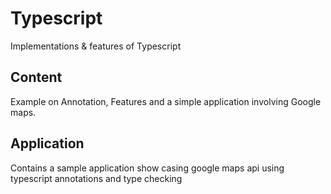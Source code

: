 # Typescript
Implementations & features of Typescript

## Content
Example on Annotation, Features and a simple application involving Google maps.

## Application
Contains a sample application show casing google maps api using typescript annotations and type checking
